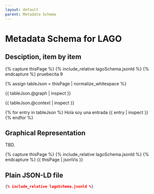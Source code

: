 ```yaml
---
layout: default
parent: Metadata Schema
---
```


# Metadata Schema for LAGO


## Desciption, item by item


{% capture thisPage %}
    {% include_relative lagoSchema.jsonld %}
{% endcapture %}
pruebecita 9

{% assign tableJson =  thisPage | normalize_whitespace %}

{{ tableJson.@graph | inspect }}

{{ tableJson.@context | inspect }}

{% for entry in tableJson %}
    Hola soy una entrada
    {{ entry | inspect }}  
{% endfor %}



## Graphical Representation

TBD.

{% capture thisPage %}
    {% include_relative lagoSchema.jsonld %}
{% endcapture %}
{{ thisPage | jsonVis }}


## Plain JSON-LD file

```json
{% include_relative lagoSchema.jsonld %}
```
